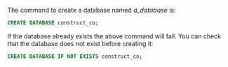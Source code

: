 The command to create a database named _a\_database_ is:

```sql
CREATE DATABASE construct_co;
```

If the database already exists the above command will fail. You can check that the database does not exist before creating it:

```sql
CREATE DATABASE IF NOT EXISTS construct_co;
```

